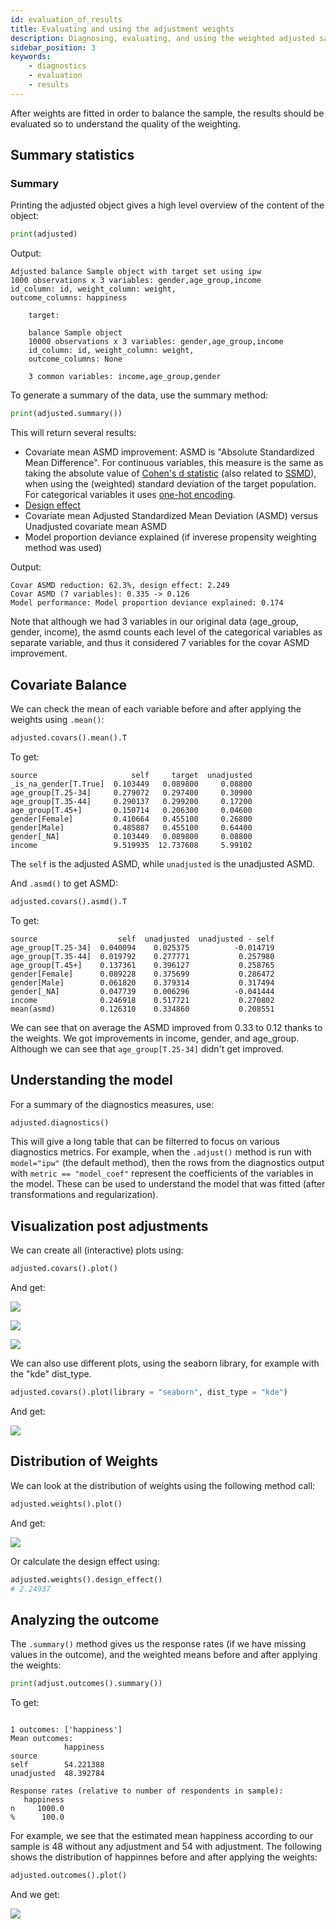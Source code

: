 ```yaml
---
id: evaluation_of_results
title: Evaluating and using the adjustment weights
description: Diagnosing, evaluating, and using the weighted adjusted sample
sidebar_position: 3
keywords:
    - diagnostics
    - evaluation
    - results
---
```


After weights are fitted in order to balance the sample, the results should be evaluated so to understand the quality of the weighting.

## Summary statistics

### Summary

Printing the adjusted object gives a high level overview of the content of the object:

```python
print(adjusted)
```

Output:

```
Adjusted balance Sample object with target set using ipw
1000 observations x 3 variables: gender,age_group,income
id_column: id, weight_column: weight,
outcome_columns: happiness

    target:

    balance Sample object
    10000 observations x 3 variables: gender,age_group,income
    id_column: id, weight_column: weight,
    outcome_columns: None

    3 common variables: income,age_group,gender
```


To generate a summary of the data, use the summary method:

```python
print(adjusted.summary())
```

This will return several results:
- Covariate mean ASMD improvement: ASMD is "Absolute Standardized Mean Difference". For continuous variables, this measure is the same as taking the absolute value of [Cohen's d statistic](https://en.wikipedia.org/wiki/Effect_size#Cohen's_d) (also related to [SSMD](https://en.wikipedia.org/wiki/Strictly_standardized_mean_difference)), when using the (weighted) standard deviation of the target population. For categorical variables it uses [one-hot encoding](https://en.wikipedia.org/wiki/One-hot).
- [Design effect](https://en.wikipedia.org/wiki/Design_effect)
- Covariate mean Adjusted Standardized Mean Deviation (ASMD) versus Unadjusted covariate mean ASMD
- Model proportion deviance explained (if inverese propensity weighting method was used)

Output:

```
Covar ASMD reduction: 62.3%, design effect: 2.249
Covar ASMD (7 variables): 0.335 -> 0.126
Model performance: Model proportion deviance explained: 0.174
```

Note that although we had 3 variables in our original data (age_group, gender, income), the asmd counts each level of the categorical variables as separate variable, and thus it considered 7 variables for the covar ASMD improvement.

## Covariate Balance


We can check the mean of each variable before and after applying the weights using `.mean()`:

```python
adjusted.covars().mean().T
```

To get:

```
source                     self     target  unadjusted
_is_na_gender[T.True]  0.103449   0.089800     0.08800
age_group[T.25-34]     0.279072   0.297400     0.30900
age_group[T.35-44]     0.290137   0.299200     0.17200
age_group[T.45+]       0.150714   0.206300     0.04600
gender[Female]         0.410664   0.455100     0.26800
gender[Male]           0.485887   0.455100     0.64400
gender[_NA]            0.103449   0.089800     0.08800
income                 9.519935  12.737608     5.99102
```

The `self` is the adjusted ASMD, while `unadjusted` is the unadjusted ASMD.


And `.asmd()` to get ASMD:

```python
adjusted.covars().asmd().T
```

To get:

```
source                  self  unadjusted  unadjusted - self
age_group[T.25-34]  0.040094    0.025375          -0.014719
age_group[T.35-44]  0.019792    0.277771           0.257980
age_group[T.45+]    0.137361    0.396127           0.258765
gender[Female]      0.089228    0.375699           0.286472
gender[Male]        0.061820    0.379314           0.317494
gender[_NA]         0.047739    0.006296          -0.041444
income              0.246918    0.517721           0.270802
mean(asmd)          0.126310    0.334860           0.208551
```

We can see that on average the ASMD improved from 0.33 to 0.12 thanks to the weights. We got improvements in income, gender, and age_group.
Although we can see that `age_group[T.25-34]` didn't get improved.


## Understanding the model

For a summary of the diagnostics measures, use:

```python
adjusted.diagnostics()
```

This will give a long table that can be filterred to focus on various diagnostics metrics. For example, when the `.adjust()` method is run with `model="ipw"` (the default method), then the rows from the diagnostics output with `metric == "model_coef"` represent the coefficients of the variables in the model. These can be used to understand the model that was fitted (after transformations and regularization).

## Visualization post adjustments

We can create all (interactive) plots using:

```python
adjusted.covars().plot()
```

And get:

![](../img/fig_04_qqplot_income_after.png)

![](../img/fig_05_barplot_age_after.png)

![](../img/fig_06_barplot_gender_after.png)

We can also use different plots, using the seaborn library, for example with the "kde" dist_type.

```python
adjusted.covars().plot(library = "seaborn", dist_type = "kde")
```

And get:

![](../img/fig_07_seaborn_after.png)


## Distribution of Weights

We can look at the distribution of weights using the following method call:


```python
adjusted.weights().plot()
```

And get:

![](../img/fig_08_weights_kde.png)

Or calculate the design effect using:

```python
adjusted.weights().design_effect()
# 2.24937
```

## Analyzing the outcome

The `.summary()` method gives us the response rates (if we have missing values in the outcome), and the weighted means before and after applying the weights:

```python
print(adjust.outcomes().summary())
```

To get:
```

1 outcomes: ['happiness']
Mean outcomes:
            happiness
source
self        54.221388
unadjusted  48.392784

Response rates (relative to number of respondents in sample):
   happiness
n     1000.0
%      100.0
```

For example, we see that the estimated mean happiness according to our sample is 48 without any adjustment and 54 with adjustment.  The following shows the distribution of happinnes before and after applying the weights:

```python
adjusted.outcomes().plot()
```

And we get:

![](../img/fig_09_seaborn_outcome_kde_after.png)
